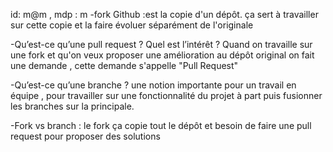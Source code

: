 id: m@m , mdp : m 
-fork Github :est la copie d'un dépôt. ça sert à travailler sur cette copie et la faire évoluer séparément de l'originale 

-Qu’est-ce qu’une pull request ? Quel est l’intérêt ? Quand on travaille sur une fork et qu'on veux proposer une amélioration au dépôt original on fait une demande , cette demande s'appelle "Pull Request"

 -Qu’est-ce qu’une branche ? une notion importante pour un travail en équipe , pour travailler sur une fonctionnalité du projet à part puis fusionner les branches sur la principale. 

-Fork vs branch : le fork ça copie tout le dépôt et besoin de faire une pull request pour proposer des solutions
